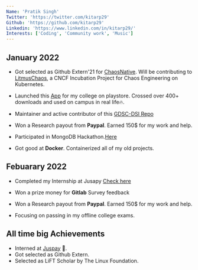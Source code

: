 ```yaml
---
Name: 'Pratik Singh'
Twitter: 'https://twitter.com/kitarp29'
Github: 'https://github.com/kitarp29'
Linkedin: 'https://www.linkedin.com/in/kitarp29/'
Interests: ['Coding', 'Community work', 'Music']
---
```


## January 2022

- Got selected as Github Extern'21 for [ChaosNative](https://externship.github.in/organization/list). Will be contributing to [LitmusChaos](https://litmuschaos.io/), a CNCF Incubation Project for Chaos Engineering on Kubernetes.

- Launched this [App](https://play.google.com/store/apps/details?id=net.code.gdsc_app) for my college on playstore. Crossed over 400+ downloads and used on campus in real life🔥.

- Maintainer and active contributor of this [GDSC-DSI Repo](https://github.com/GDSC-DSI)

- Won a Research payout from **Paypal**. Earned 150$ for my work and help.

- Participated in MongoDB Hackathon.[Here](https://dev.to/kitarp/api-for-google-developer-student-club-at-my-campus-2o20)

- Got good at **Docker**. Containerized all of my old projects.

## Febuarary 2022

- Completed my Internship at Jusapy [Check here](https://dev.to/kitarp/my-juspay-internship-experience-46pc)

- Won a prize money for **Gitlab** Survey feedback

- Won a Research payout from **Paypal**. Earned 150$ for my work and help.

- Focusing on passing in my offline college exams.

## All time big Achievements

- Interned at [Juspay](juspay.in) 🎉.
- Got selected as Github Extern.
- Selected as LiFT Scholar by The Linux Foundation.
